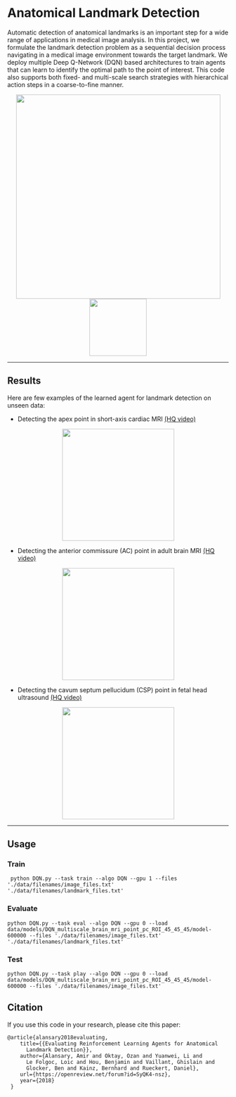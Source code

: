 # Anatomical Landmark Detection

Automatic detection of anatomical landmarks is an important step for a wide range of applications in medical image analysis. In this project, we formulate the landmark detection problem as a sequential decision process navigating in a medical image environment towards the target landmark. We deploy multiple Deep Q-Network (DQN) based architectures to train agents that can learn to identify the optimal path to the point of interest. This code also supports both fixed- and multi-scale search strategies with hierarchical action steps in a coarse-to-fine manner.

<p align="center">
<img style="float: center;" src="images/framework.png" width="465">
<img style="float: center;" src="images/actions.png" width="130">
</p>

---
## Results
Here are few examples of the learned agent for landmark detection on unseen data:

* Detecting the apex point in short-axis cardiac MRI [(HQ video)](videos/cardiac_apex.mp4)
<p align="center">
<img src="./images/cardiac_apex.gif" width="255">
</p>

* Detecting the anterior commissure (AC) point in adult brain MRI [(HQ video)](videos/brain_ac.mp4)
<p align="center">
<img src="./images/brain_ac.gif" width="255">
</p>

* Detecting the cavum septum pellucidum (CSP) point in fetal head ultrasound [(HQ video)](videos/fetal_csp.mp4)
<p align="center">
<img src="./images/fetal_csp.gif" width="255">
</p>


---

## Usage

### Train
```
 python DQN.py --task train --algo DQN --gpu 1 --files './data/filenames/image_files.txt' './data/filenames/landmark_files.txt'
```

### Evaluate
```
python DQN.py --task eval --algo DQN --gpu 0 --load data/models/DQN_multiscale_brain_mri_point_pc_ROI_45_45_45/model-600000 --files './data/filenames/image_files.txt' './data/filenames/landmark_files.txt'
```

### Test
```
python DQN.py --task play --algo DQN --gpu 0 --load data/models/DQN_multiscale_brain_mri_point_pc_ROI_45_45_45/model-600000 --files './data/filenames/image_files.txt'
```

## Citation

If you use this code in your research, please cite this paper:

```
@article{alansary2018evaluating,
    title={{Evaluating Reinforcement Learning Agents for Anatomical
      Landmark Detection}},
    author={Alansary, Amir and Oktay, Ozan and Yuanwei, Li and
      Le Folgoc, Loic and Hou, Benjamin and Vaillant, Ghislain and
      Glocker, Ben and Kainz, Bernhard and Rueckert, Daniel},
    url={https://openreview.net/forum?id=SyQK4-nsz},
    year={2018}
 }
 ```
